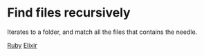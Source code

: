 # Find files recursively

Iterates to a folder, and match all the files that contains the needle.

[Ruby](./FindByName.rb)
[Elixir](./FindByName.ex)